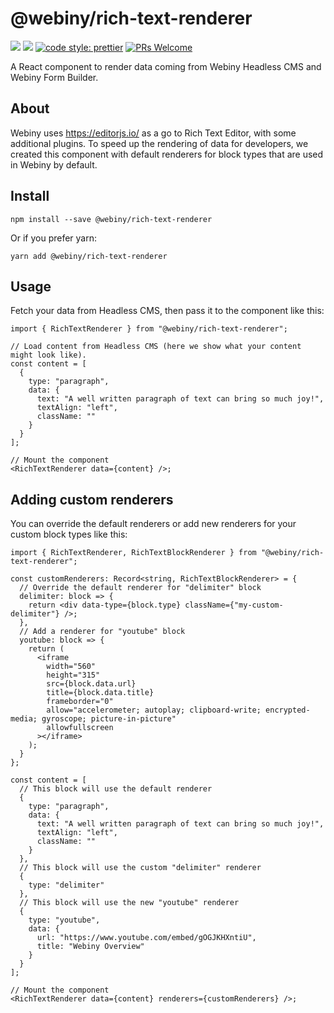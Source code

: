 # @webiny/rich-text-renderer

[![](https://img.shields.io/npm/dw/@webiny/rich-text-renderer.svg)](https://www.npmjs.com/package/@webiny/rich-text-renderer)
[![](https://img.shields.io/npm/v/@webiny/rich-text-renderer.svg)](https://www.npmjs.com/package/@webiny/rich-text-renderer)
[![code style: prettier](https://img.shields.io/badge/code_style-prettier-ff69b4.svg?style=flat-square)](https://github.com/prettier/prettier)
[![PRs Welcome](https://img.shields.io/badge/PRs-welcome-brightgreen.svg?style=flat-square)](http://makeapullrequest.com)

A React component to render data coming from Webiny Headless CMS and Webiny Form Builder.

## About

Webiny uses https://editorjs.io/ as a go to Rich Text Editor, with some additional plugins. To speed up the rendering of data for developers, we created this component with default renderers for block types that are used in Webiny by default.

## Install

```
npm install --save @webiny/rich-text-renderer
```

Or if you prefer yarn:

```
yarn add @webiny/rich-text-renderer
```

## Usage

Fetch your data from Headless CMS, then pass it to the component like this:

```tsx
import { RichTextRenderer } from "@webiny/rich-text-renderer";

// Load content from Headless CMS (here we show what your content might look like).
const content = [
  {
    type: "paragraph",
    data: {
      text: "A well written paragraph of text can bring so much joy!",
      textAlign: "left",
      className: ""
    }
  }
];

// Mount the component
<RichTextRenderer data={content} />;
```

## Adding custom renderers

You can override the default renderers or add new renderers for your custom block types like this:

```tsx
import { RichTextRenderer, RichTextBlockRenderer } from "@webiny/rich-text-renderer";

const customRenderers: Record<string, RichTextBlockRenderer> = {
  // Override the default renderer for "delimiter" block
  delimiter: block => {
    return <div data-type={block.type} className={"my-custom-delimiter"} />;
  },
  // Add a renderer for "youtube" block
  youtube: block => {
    return (
      <iframe
        width="560"
        height="315"
        src={block.data.url}
        title={block.data.title}
        frameborder="0"
        allow="accelerometer; autoplay; clipboard-write; encrypted-media; gyroscope; picture-in-picture"
        allowfullscreen
      ></iframe>
    );
  }
};

const content = [
  // This block will use the default renderer
  {
    type: "paragraph",
    data: {
      text: "A well written paragraph of text can bring so much joy!",
      textAlign: "left",
      className: ""
    }
  },
  // This block will use the custom "delimiter" renderer
  {
    type: "delimiter"
  },
  // This block will use the new "youtube" renderer
  {
    type: "youtube",
    data: {
      url: "https://www.youtube.com/embed/gOGJKHXntiU",
      title: "Webiny Overview"
    }
  }
];

// Mount the component
<RichTextRenderer data={content} renderers={customRenderers} />;
```
